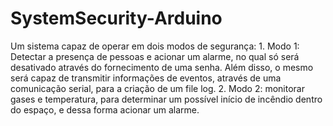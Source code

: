 # SystemSecurity-Arduino
Um sistema capaz de operar em dois modos de segurança:  1. Modo 1: Detectar a presença de pessoas e acionar um alarme, no qual só será desativado através do fornecimento de uma senha. Além disso, o mesmo será capaz de transmitir informações de eventos, através de uma comunicação serial, para a criação de um file log. 2. Modo 2: monitorar gases e temperatura, para determinar um possível início de incêndio dentro do espaço, e dessa forma acionar um alarme.
